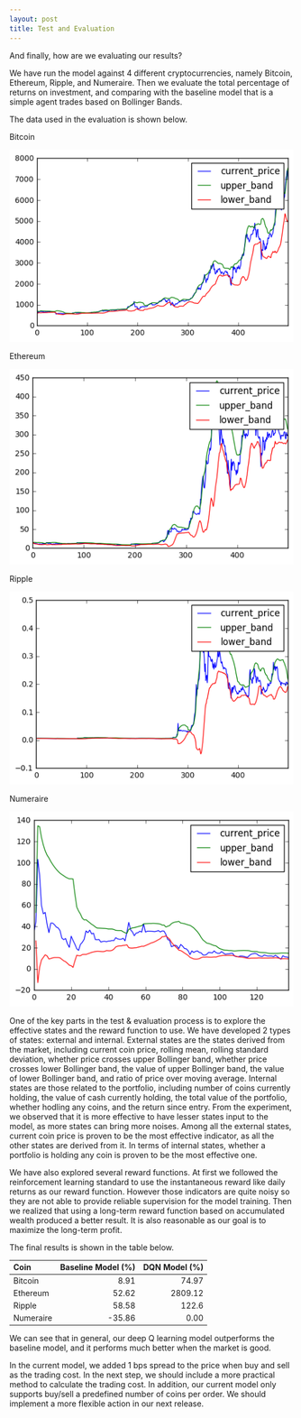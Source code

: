 ```yaml
---
layout: post
title: Test and Evaluation
---
```


And finally, how are we evaluating our results?

We have run the model against 4 different cryptocurrencies, namely Bitcoin, Ethereum, Ripple, and Numeraire. Then we evaluate the total percentage of returns on investment, and comparing with the baseline model that is a simple agent trades based on Bollinger Bands.

The data used in the evaluation is shown below.

Bitcoin

![btc](https://github.com/GradientTrader/gradienttrader.github.io/blob/master/images/btcPrice.png?raw=true)

Ethereum

![eth](https://github.com/GradientTrader/gradienttrader.github.io/blob/master/images/ethPrice.png?raw=true)

Ripple

![ripple](https://github.com/GradientTrader/gradienttrader.github.io/blob/master/images/ripplePrice.png?raw=true)

Numeraire

![numeraire](https://github.com/GradientTrader/gradienttrader.github.io/blob/master/images/numerairePrice.png?raw=true)

One of the key parts in the test & evaluation process is to explore the effective states and the reward function to use. We have developed 2 types of states: external and internal. External states are the states derived from the market, including current coin price, rolling mean, rolling standard deviation, whether price crosses upper Bollinger band, whether price crosses lower Bollinger band, the value of upper Bollinger band, the value of lower Bollinger band, and ratio of price over moving average. Internal states are those related to the portfolio, including number of coins currently holding, the value of cash currently holding, the total value of the portfolio, whether hodling any coins, and the return since entry. From the experiment, we observed that it is more effective to have lesser states input to the model, as more states can bring more noises. Among all the external states, current coin price is proven to be the most effective indicator, as all the other states are derived from it. In terms of internal states, whether a portfolio is holding any coin is proven to be the most effective one.

We have also explored several reward functions. At first we followed the reinforcement learning standard to use the instantaneous reward like daily returns as our reward function. However those indicators are quite noisy so they are not able to provide reliable supervision for the model training. Then we realized that using a long-term reward function based on accumulated wealth produced a better result. It is also reasonable as our goal is to maximize the long-term profit.

The final results is shown in the table below.

| Coin        | Baseline Model (%)  | DQN Model (%)  |
| :---        |                ---: |           ---: |
| Bitcoin     | 8.91                | 74.97          |
| Ethereum    | 52.62               | 2809.12        |
| Ripple      | 58.58               | 122.6          |
| Numeraire   | -35.86              | 0.00           |

We can see that in general, our deep Q learning model outperforms the baseline model, and it performs much better when the market is good.

In the current model, we added 1 bps spread to the price when buy and sell as the trading cost. In the next step, we should include a more practical method to calculate the trading cost. In addition, our current model only supports buy/sell a predefined number of coins per order. We should implement a more flexible action in our next release. 